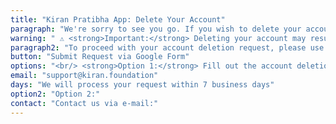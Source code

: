 ```yaml
---
title: "Kiran Pratibha App: Delete Your Account"
paragraph: "We're sorry to see you go. If you wish to delete your account from Kiran Pratibha App, please note the following:"
warning: " ⚠️ <strong>Important:</strong> Deleting your account may result in loss of access to scholarship benefits and records associated with your account."
paragraph2: "To proceed with your account deletion request, please use one of the following options:"
button: "Submit Request via Google Form"
options: "<br/> <strong>Option 1:</strong> Fill out the account deletion request form:<br/>"
email: "support@kiran.foundation"
days: "We will process your request within 7 business days"
option2: "Option 2:"
contact: "Contact us via e-mail:"
---
```

